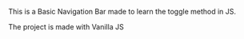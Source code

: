 This is a Basic Navigation Bar made to learn the toggle method in JS.

The project is made with Vanilla JS
